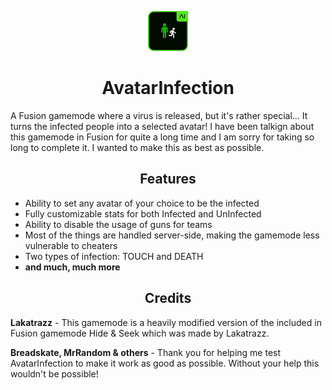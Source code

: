 <p align="center"><img src="https://github.com/HAHOOS/AvatarInfection/blob/master/AvatarInfection/Media/Icon.png?raw=true" width=64px height=64px></p>
<h1 align="center">AvatarInfection</h1>

A Fusion gamemode where a virus is released, but it's rather special... It turns the infected people into a selected avatar! I have been talkign about this gamemode in Fusion for quite a long time and I am sorry for taking so long to complete it. I wanted to make this as best as possible.

<h2 align="center">Features</h2>

- Ability to set any avatar of your choice to be the infected
- Fully customizable stats for both Infected and UnInfected
- Ability to disable the usage of guns for teams
- Most of the things are handled server-side, making the gamemode less vulnerable to cheaters
- Two types of infection: TOUCH and DEATH
- **and much, much more**

<h2 align="center">Credits</h2>

**Lakatrazz** - This gamemode is a heavily modified version of the included in Fusion gamemode Hide & Seek which was made by Lakatrazz.

**Breadskate, MrRandom & others** - Thank you for helping me test AvatarInfection to make it work as good as possible. Without your help this wouldn't be possible!
